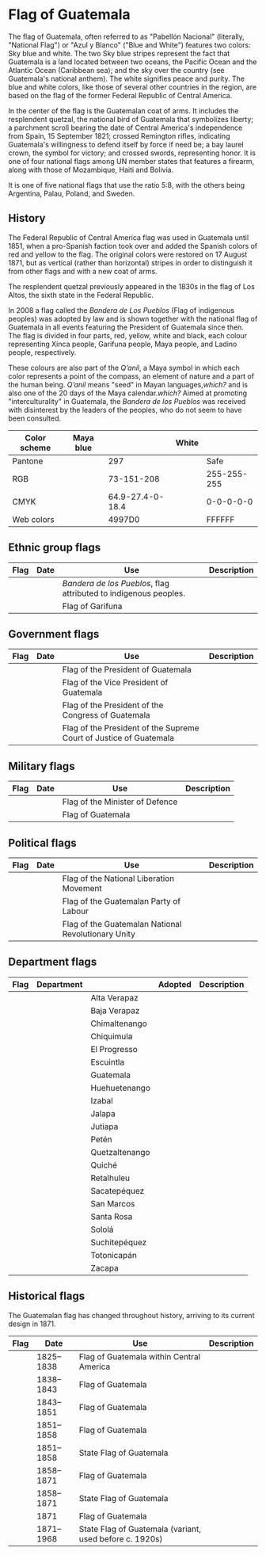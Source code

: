 # Flag of Guatemala

The flag of Guatemala, often referred to as "Pabellón Nacional" (literally, "National Flag") or "Azul y Blanco" ("Blue and White") features two colors: Sky blue and white. The two Sky blue stripes represent the fact that Guatemala is a land located between two oceans, the Pacific Ocean and the Atlantic Ocean (Caribbean sea); and the sky over the country (see Guatemala's national anthem). The white signifies peace and purity. The blue and white colors, like those of several other countries in the region, are based on the flag of the former Federal Republic of Central America.

In the center of the flag is the Guatemalan coat of arms. It includes the resplendent quetzal, the national bird of Guatemala that symbolizes liberty; a parchment scroll bearing the date of Central America's independence from Spain, 15 September 1821; crossed Remington rifles, indicating Guatemala's willingness to defend itself by force if need be; a bay laurel crown, the symbol for victory; and crossed swords, representing honor. It is one of four national flags among UN member states that features a firearm, along with those of Mozambique, Haiti and Bolivia.

It is one of five national flags that use the ratio 5:8, with the others being Argentina, Palau, Poland, and Sweden.

## History

The Federal Republic of Central America flag was used in Guatemala until 1851, when a pro-Spanish faction took over and added the Spanish colors of red and yellow to the flag. The original colors were restored on 17 August 1871, but as vertical (rather than horizontal) stripes in order to distinguish it from other flags and with a new coat of arms.

The resplendent quetzal previously appeared in the 1830s in the flag of Los Altos, the sixth state in the Federal Republic.

In 2008 a flag called the *Bandera de Los Pueblos* (Flag of indigenous peoples) was adopted by law and is shown together with the national flag of Guatemala in all events featuring the President of Guatemala since then. The flag is divided in four parts, red, yellow, white and black, each colour representing Xinca people, Garifuna people, Maya people, and Ladino people, respectively.

These colours are also part of the *Qʼanil*, a Maya symbol in which each color represents a point of the compass, an element of nature and a part of the human being. *Qʼanil* means "seed" in Mayan languages,*which?* and is also one of the 20 days of the Maya calendar.*which?* Aimed at promoting "interculturality" in Guatemala, the *Bandera de los Pueblos* was received with disinterest by the leaders of the peoples, who do not seem to have been consulted.

| Color scheme | Maya blue |                  | White |             |
| ------------ | --------- | ---------------- | ----- | ----------- |
| Pantone      |           | 297              |       | Safe        |
| RGB          |           | 73-151-208       |       | 255-255-255 |
| CMYK         |           | 64.9-27.4-0-18.4 |       | 0-0-0-0-0   |
| Web colors   |           | 4997D0           |       | FFFFFF      |

## Ethnic group flags

| Flag | Date | Use                                                              | Description |
| ---- | ---- | ---------------------------------------------------------------- | ----------- |
|      |      | *Bandera de los Pueblos*, flag attributed to indigenous peoples. |             |
|      |      | Flag of Garifuna                                                 |             |

## Government flags

| Flag | Date | Use                                                                | Description |
| ---- | ---- | ------------------------------------------------------------------ | ----------- |
|      |      | Flag of the President of Guatemala                                 |             |
|      |      | Flag of the Vice President of Guatemala                            |             |
|      |      | Flag of the President of the Congress of Guatemala                 |             |
|      |      | Flag of the President of the Supreme Court of Justice of Guatemala |             |

## Military flags

| Flag | Date | Use                             | Description |
| ---- | ---- | ------------------------------- | ----------- |
|      |      | Flag of the Minister of Defence |             |
|      |      | Flag of Guatemala               |             |

## Political flags

| Flag | Date | Use                                                 | Description |
| ---- | ---- | --------------------------------------------------- | ----------- |
|      |      | Flag of the National Liberation Movement            |             |
|      |      | Flag of the Guatemalan Party of Labour              |             |
|      |      | Flag of the Guatemalan National Revolutionary Unity |             |

## Department flags

| Flag | Department |                | Adopted | Description |
| ---- | ---------- | -------------- | ------- | ----------- |
|      |            | Alta Verapaz   |         |             |
|      |            | Baja Verapaz   |         |             |
|      |            | Chimaltenango  |         |             |
|      |            | Chiquimula     |         |             |
|      |            | El Progresso   |         |             |
|      |            | Escuintla      |         |             |
|      |            | Guatemala      |         |             |
|      |            | Huehuetenango  |         |             |
|      |            | Izabal         |         |             |
|      |            | Jalapa         |         |             |
|      |            | Jutiapa        |         |             |
|      |            | Petén          |         |             |
|      |            | Quetzaltenango |         |             |
|      |            | Quiché         |         |             |
|      |            | Retalhuleu     |         |             |
|      |            | Sacatepéquez   |         |             |
|      |            | San Marcos     |         |             |
|      |            | Santa Rosa     |         |             |
|      |            | Sololá         |         |             |
|      |            | Suchitepéquez  |         |             |
|      |            | Totonicapán    |         |             |
|      |            | Zacapa         |         |             |

## Historical flags

The Guatemalan flag has changed throughout history, arriving to its current design in 1871.

| Flag | Date      | Use                                                     | Description |
| ---- | --------- | ------------------------------------------------------- | ----------- |
|      | 1825–1838 | Flag of Guatemala within Central America                |             |
|      | 1838–1843 | Flag of Guatemala                                       |             |
|      | 1843–1851 | Flag of Guatemala                                       |             |
|      | 1851–1858 | Flag of Guatemala                                       |             |
|      | 1851–1858 | State Flag of Guatemala                                 |             |
|      | 1858–1871 | Flag of Guatemala                                       |             |
|      | 1858–1871 | State Flag of Guatemala                                 |             |
|      | 1871      | Flag of Guatemala                                       |             |
|      | 1871–1968 | State Flag of Guatemala (variant, used before c. 1920s) |             |
